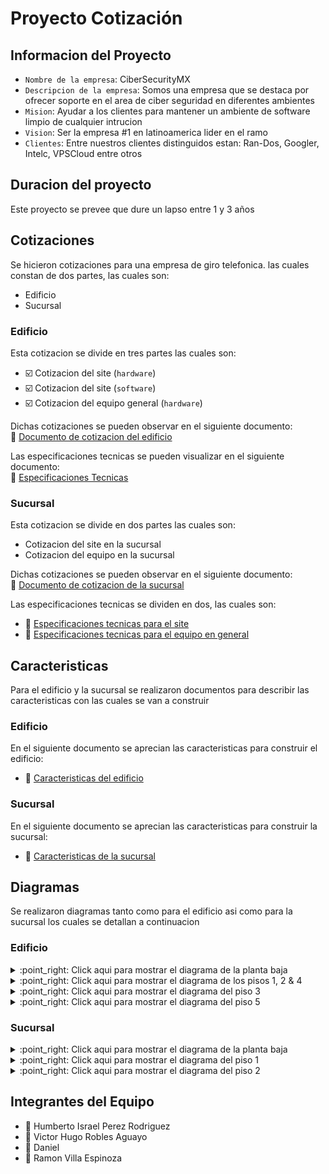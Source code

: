 # Proyecto Cotización

## Informacion del Proyecto

- `Nombre de la empresa`: CiberSecurityMX
- `Descripcion de la empresa`: Somos una empresa que se destaca por ofrecer soporte en el area de ciber seguridad en diferentes ambientes
- `Mision`: Ayudar a los clientes para mantener un ambiente de software limpio de cualquier intrucion
- `Vision`: Ser la empresa #1 en latinoamerica lider en el ramo
- `Clientes`: Entre nuestros clientes distinguidos estan: Ran-Dos, Googler, Intelc, VPSCloud entre otros

## Duracion del proyecto

Este proyecto se prevee que dure un lapso entre 1 y 3 años

## Cotizaciones

Se hicieron cotizaciones para una empresa de giro telefonica. las cuales constan de dos partes, las cuales son:

- Edificio
- Sucursal

### Edificio

Esta cotizacion se divide en tres partes las cuales son:

- :ballot_box_with_check: Cotizacion del site (`hardware`)
- :ballot_box_with_check: Cotizacion del site (`software`)
- :ballot_box_with_check: Cotizacion del equipo general (`hardware`)

Dichas cotizaciones se pueden observar en el siguiente documento: <br> 
:page_facing_up: [Documento de cotizacion del edificio](cotizaciones/edificio/Resumen.pdf)

Las especificaciones tecnicas se pueden visualizar en el siguiente documento: <br>
:page_facing_up: [Especificaciones Tecnicas](cotizaciones/edificio/Especificaciones.pdf)

### Sucursal

Esta cotizacion se divide en dos partes las cuales son:

- Cotizacion del site en la sucursal
- Cotizacion del equipo en la sucursal

Dichas cotizaciones se pueden observar en el siguiente documento: <br>
:page_facing_up: [Documento de cotizacion de la sucursal](cotizaciones/sucursal/Resumen.pdf)

Las especificaciones tecnicas se dividen en dos, las cuales son:

- :page_facing_up: [Especificaciones tecnicas para el site](cotizaciones/sucursal/EspecificacionesHardware.pdf)
- :page_facing_up: [Especificaciones tecnicas para el equipo en general](cotizaciones/sucursal/EspecificacionesEquipo.pdf)

## Caracteristicas

Para el edificio y la sucursal se realizaron documentos para describir las caracteristicas con las cuales se van a construir

### Edificio

En el siguiente documento se aprecian las caracteristicas para construir el edificio:

- :office: [Caracteristicas del edificio](caracteristicas/edificio/caracteristicasEdificio.pdf)

### Sucursal

En el siguiente documento se aprecian las caracteristicas para construir la sucursal:

- :office: [Caracteristicas de la sucursal](caracteristicas/edificio/caracteristicasSucursal.pdf)

## Diagramas

Se realizaron diagramas tanto como para el edificio asi como para la sucursal los cuales se detallan a continuacion

### Edificio

<details>
  <summary>:point_right: Click aqui para mostrar el diagrama de la planta baja</summary>

  ![Edificio - Planta Baja](diagramas/edificio/plantaBaja.png)
</details>

<details>
  <summary>:point_right: Click aqui para mostrar el diagrama de los pisos 1, 2 & 4</summary>

  ![Edificio - Pisos 1,2 & 4](diagramas/edificio/piso124.png)
</details>

<details>
  <summary>:point_right: Click aqui para mostrar el diagrama del piso 3</summary>

  ![Edificio - Piso 3](diagramas/edificio/piso3.png)
</details>

<details>
  <summary>:point_right: Click aqui para mostrar el diagrama del piso 5</summary>

  ![Edificio - Piso 5](diagramas/edificio/piso5.png)
</details>

### Sucursal

<details>
  <summary>:point_right: Click aqui para mostrar el diagrama de la planta baja</summary>

  ![Sucursal - Planta Baja](diagramas/sucursal/plantaBaja.png)
</details>

<details>
  <summary>:point_right: Click aqui para mostrar el diagrama del piso 1</summary>

  ![Sucursal - Piso 1](diagramas/sucursal/piso1.png)
</details>

<details>
  <summary>:point_right: Click aqui para mostrar el diagrama del piso 2</summary>

  ![Sucursal - Piso 2](diagramas/sucursal/piso2.png)
</details>

## Integrantes del Equipo

- :bust_in_silhouette: Humberto Israel Perez Rodriguez
- :bust_in_silhouette: Victor Hugo Robles Aguayo
- :bust_in_silhouette: Daniel
- :bust_in_silhouette: Ramon Villa Espinoza